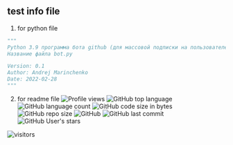 ## test info file
1. for python file
```python
"""
Python 3.9 программа бота github (для массовой подписки на пользователей)
Название файла bot.py

Version: 0.1
Author: Andrej Marinchenko
Date: 2022-02-28
"""
```
2. for readme file
![Profile views](https://gpvc.arturio.dev/BEPb) 
![GitHub top language](https://img.shields.io/github/languages/top/BEPb/github-contributions) 
![GitHub language count](https://img.shields.io/github/languages/count/BEPb/github-contributions)
![GitHub code size in bytes](https://img.shields.io/github/languages/code-size/BEPb/github-contributions)
![GitHub repo size](https://img.shields.io/github/repo-size/BEPb/github-contributions) 
![GitHub](https://img.shields.io/github/license/BEPb/github-contributions) 
![GitHub last commit](https://img.shields.io/github/last-commit/BEPb/github-contributions)
![GitHub User's stars](https://img.shields.io/github/stars/BEPb?style=social)
<p align="left">
<img src="https://visitor-badge.laobi.icu/badge?page_id=BEPb.github-contributions" alt="visitors"/>
</p>

